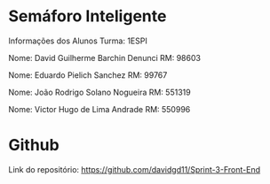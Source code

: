 # Semáforo Inteligente


Informações dos Alunos
Turma: 1ESPI

Nome: David Guilherme Barchin Denunci
RM: 98603

Nome: Eduardo Pielich Sanchez
RM: 99767

Nome: João Rodrigo Solano Nogueira 
RM: 551319 

Nome: Victor Hugo de Lima Andrade
RM: 550996




# Github
Link do repositório: https://github.com/davidgd11/Sprint-3-Front-End
